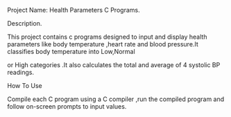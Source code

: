 Project Name: Health Parameters C Programs.

Description.

This project contains c programs designed to input and display health parameters like body temperature ,heart rate and blood pressure.It classifies body temperature into Low,Normal 

or High categories .It also calculates the total and average of 4 systolic BP readings.

How To Use

Compile each C program using a C compiler ,run the compiled program and follow on-screen prompts to input values.
